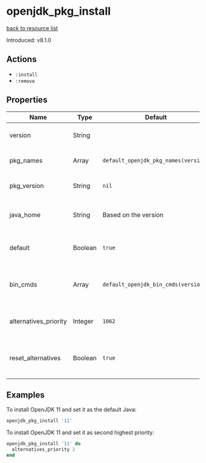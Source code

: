 
# openjdk_pkg_install

[back to resource list](https://github.com/sous-chefs/java#resources)

Introduced: v8.1.0

## Actions

- `:install`
- `:remove`

## Properties

| Name                  | Type    | Default                              | Description                                         |
| --------------------- | ------- | ------------------------------------ | --------------------------------------------------- |
| version               | String  |                                      | Java major version to install                       |
| pkg_names             | Array   | `default_openjdk_pkg_names(version)` | List of packages to install                         |
| pkg_version           | String  | `nil`                                | Package version to install                          |
| java_home             | String  | Based on the version                 | Set to override the java_home                       |
| default               | Boolean | `true`                               | Whether to set this as the default Java             |
| bin_cmds              | Array   | `default_openjdk_bin_cmds(version)`  | A list of bin_cmds based on the version and variant |
| alternatives_priority | Integer | `1062`                               | Alternatives priority to set for this Java          |
| reset_alternatives    | Boolean | `true`                               | Whether to reset alternatives before setting        |

## Examples

To install OpenJDK 11 and set it as the default Java:

```ruby
openjdk_pkg_install '11'
```

To install OpenJDK 11 and set it as second highest priority:

```ruby
openjdk_pkg_install '11' do
  alternatives_priority 2
end
```
